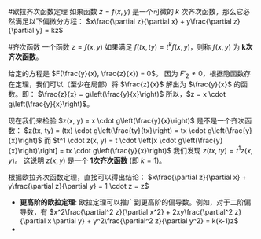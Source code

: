 #欧拉齐次函数定理 如果函数 $z = f(x, y)$ 是一个可微的 $k$ 次齐次函数，那么它必然满足以下偏微分方程：
$x\frac{\partial z}{\partial x} + y\frac{\partial z}{\partial y} = kz$

#齐次函数 一个函数 $z = f(x, y)$ 如果满足 $f(tx, ty) = t^k f(x, y)$，则称 $f(x, y)$ 为 **k次齐次函数**。

给定的方程是 $F(\frac{y}{x}, \frac{z}{x}) = 0$。
因为 $F'_2 \neq 0$，根据隐函数存在定理，我们可以（至少在局部）将 $\frac{z}{x}$ 解出为 $\frac{y}{x}$ 的函数。即：
$\frac{z}{x} = g\left(\frac{y}{x}\right)$
所以，$z = x \cdot g\left(\frac{y}{x}\right)$。

现在我们来检验 $z(x, y) = x \cdot g\left(\frac{y}{x}\right)$ 是不是一个齐次函数：
$z(tx, ty) = (tx) \cdot g\left(\frac{ty}{tx}\right) = tx \cdot g\left(\frac{y}{x}\right)$
而 $t^1 \cdot z(x, y) = t \cdot \left[x \cdot g\left(\frac{y}{x}\right)\right] = tx \cdot g\left(\frac{y}{x}\right)$
我们发现 $z(tx, ty) = t^1 z(x, y)$。
这说明 $z(x, y)$ 是一个 **1次齐次函数** (即 $k=1$)。

根据欧拉齐次函数定理，直接可以得出结论：
$x\frac{\partial z}{\partial x} + y\frac{\partial z}{\partial y} = 1 \cdot z = z$
*   **更高阶的欧拉定理**: 欧拉定理可以推广到更高阶的偏导数。例如，对于二阶偏导数，有 $x^2\frac{\partial^2 z}{\partial x^2} + 2xy\frac{\partial^2 z}{\partial x \partial y} + y^2\frac{\partial^2 z}{\partial y^2} = k(k-1)z$
* 
